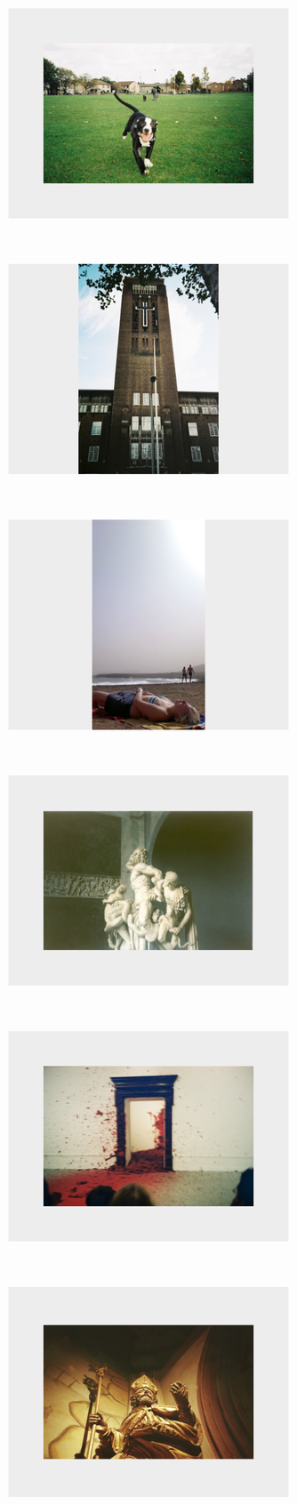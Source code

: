 <br>
<br>

[<img src="site/images/dog.jpg">](http://gto76.github.io/photos/site/dog.html)

<br>
<br>
<br>

[<img src="site/images/tower.jpg">](http://gto76.github.io/photos/site/tower.html)

<br>
<br>
<br>

[<img src="site/images/beach6.png">](http://gto76.github.io/photos/site/beach6.html)

<br>
<br>
<br>

[<img src="site/images/group3.png">](http://gto76.github.io/photos/site/group3.html)

<br>
<br>
<br>

[<img src="site/images/anish3.png">](http://gto76.github.io/photos/site/anish3.html)

<br>
<br>
<br>

[<img src="site/images/pope.jpg">](http://gto76.github.io/photos/site/pope.html)

<br>
<br>

